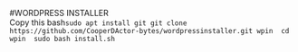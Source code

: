#WORDPRESS INSTALLER     
Copy this
bash```sudo apt install git
git clone https://github.com/CooperDActor-bytes/wordpressinstaller.git wpin 
cd wpin 
sudo bash install.sh```
